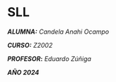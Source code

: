 # SLL

__*ALUMNA:*__ *Candela Anahi Ocampo* 

__*CURSO:*__ *Z2002* 

__*PROFESOR*:__ *Eduardo Zúñiga* 

__*AÑO 2024*__


